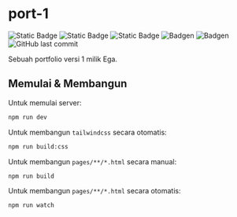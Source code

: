 # port-1
![Static Badge](https://img.shields.io/badge/Indie%20Indeed-green)
![Static Badge](https://img.shields.io/badge/Version-1.0-green)
![Static Badge](https://img.shields.io/badge/Progress-100%25-green)
![Badgen](https://badgen.net/github/commits/Ega-telkom/port-1)
![Badgen](https://badgen.net/github/license/Ega-telkom/port-1)
![GitHub last commit](https://img.shields.io/github/last-commit/Ega-telkom/port-1)

Sebuah portfolio versi 1 milik Ega.

## Memulai & Membangun
Untuk memulai server:
```sh
npm run dev
```

Untuk membangun `tailwindcss` secara otomatis:
```sh
npm run build:css
```

Untuk membangun `pages/**/*.html` secara manual:
```sh
npm run build
```

Untuk membangun `pages/**/*.html` secara otomatis:
```sh
npm run watch
```